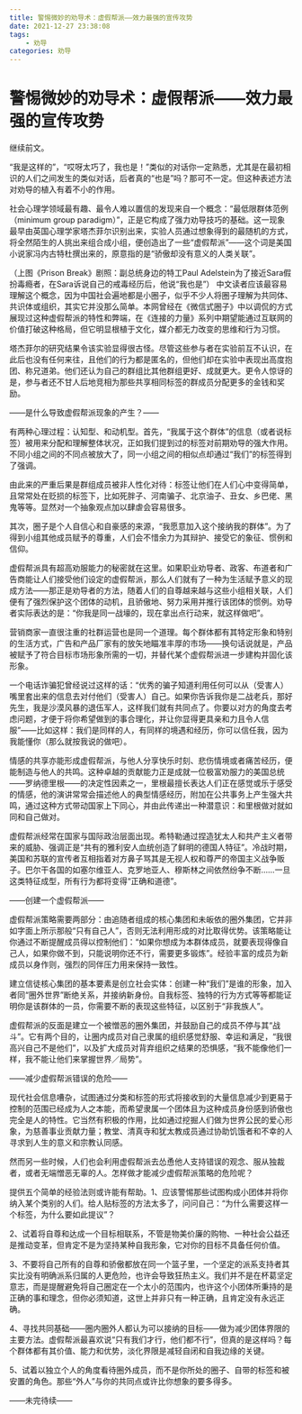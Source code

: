 ```yaml
---
title: 警惕微妙的劝导术：虚假帮派——效力最强的宣传攻势
date: 2021-12-27 23:38:08
tags:
    - 劝导
categories: 劝导
---
```


#  警惕微妙的劝导术：虚假帮派——效力最强的宣传攻势
 
继续前文。

“我是这样的”，“哎呀太巧了，我也是！”类似的对话你一定熟悉，尤其是在最初相识的人们之间发生的类似对话，后者真的“也是”吗？那可不一定。但这种表述方法对劝导的植入有着不小的作用。

社会心理学领域最有趣、最令人难以置信的发现来自一个概念：“最低限群体范例（minimum group paradigm）”，正是它构成了强力劝导技巧的基础。这一现象最早由英国心理学家塔杰菲尔识别出来，实验人员通过想象得到的最随机的方式，将全然陌生的人挑出来组合成小组，便创造出了一些“虚假帮派”——这个词是美国小说家冯内古特杜撰出来的，原意指的是“骄傲却没有意义的人类关联”。


（上图《Prison Break》剧照：副总统身边的特工Paul Adelstein为了接近Sara假扮毒瘾者，在Sara诉说自己的戒毒经历后，他说“我也是”）
中文读者应该最容易理解这个概念，因为中国社会遍地都是小圈子，似乎不少人将圈子理解为共同体、共识体或组织，其实它并没那么简单。本网曾经在《微信式圈子》中以调侃的方式展现过这种虚假帮派的特性和弊端，在《连接的力量》系列中期望能通过互联网的价值打破这种格局，但它明显根植于文化，媒介都无力改变的思维和行为习惯。

塔杰菲尔的研究结果令该实验显得很古怪。尽管这些参与者在实验前互不认识，在此后也没有任何来往，且他们的行为都是匿名的，但他们却在实验中表现出高度抱团、称兄道弟。他们还认为自己的群组比其他群组更好、成就更大。更令人惊讶的是，参与者还不甘人后地竞相为那些共享相同标签的群成员分配更多的金钱和奖励。

——是什么导致虚假帮派现象的产生？——

有两种心理过程：认知型、和动机型。首先，“我属于这个群体”的信息（或者说标签）被用来分配和理解整体状况，正如我们提到过的标签对前期劝导的强大作用。不同小组之间的不同点被放大了，同一小组之间的相似点却通过“我们”的标签得到了强调。

由此来的严重后果是群组成员被非人性化对待：标签让他们在人们心中变得简单，且常常处在贬损的标签下，比如死胖子、河南骗子、北京油子、丑女、乡巴佬、黑鬼等等。显然对一个抽象观点加以肆虐会容易很多。

其次，圈子是个人自信心和自豪感的来源，“我愿意加入这个接纳我的群体”。为了得到小组其他成员赋予的尊重，人们会不惜余力为其辩护、接受它的象征、惯例和信仰。

虚假帮派具有超高劝服能力的秘密就在这里。如果职业劝导者、政客、布道者和广告商能让人们接受他们设定的虚假帮派，那么人们就有了一种为生活赋予意义的现成方法——那正是劝导者的方法，随着人们的自尊越来越与这些小组相关联，人们便有了强烈保护这个团体的动机，且骄傲地、努力采用并推行该团体的惯例。劝导者实际表达的是：“你我是同一战壕的，现在拿出点行动来，就这样做吧”。

营销商家一直很注重的社群运营也是同一个道理。每个群体都有其特定形象和特别的生活方式，广告和产品厂家有的放矢地瞄准丰厚的市场——换句话说就是，产品被赋予了符合目标市场形象所需的一切，并替代某个虚假帮派进一步建构并固化该形象。

一个电话诈骗犯曾经说过这样的话：“优秀的骗子知道利用任何可以从（受害人）嘴里套出来的信息去对付他们（受害人）自己。如果你告诉我你是二战老兵，那好先生，我是沙漠风暴的退伍军人，这样我们就有共同点了。你要以对方的角度去考虑问题，才便于将你希望做到的事合理化，并让你显得更具亲和力且令人信服”——比如这样：我们是同样的人，有同样的境遇和经历，你可以信任我，因为我能懂你（那么就按我说的做吧）。

情感的共享亦能形成虚假帮派，与他人分享快乐时刻、悲伤情境或者痛苦经历，便能制造与他人的共鸣。这种卓越的贡献能力正是成就一位极富劝服力的美国总统——罗纳德里根——的决定性因素之一，里根最擅长表达人们正在感觉或乐于感受的情感，他的演讲常常会描述他人的典型情感经历，附加在公共事务上产生强大共鸣，通过这种方式带动国家上下同心，并由此传递出一种潜意识：和里根做对就如同和自己做对。

虚假帮派经常在国家与国际政治层面出现。希特勒通过捏造犹太人和共产主义者带来的威胁、强调正是“共有的雅利安人血统创造了鲜明的德国人特征”。冷战时期，美国和苏联的宣传者互相指着对方鼻子骂其是无视人权和尊严的帝国主义战争贩子。巴尔干各国的如塞尔维亚人、克罗地亚人、穆斯林之间依然纷争不断……一旦这类特征成型，所有行为都将变得“正确和道德”。

——创建一个虚假帮派——

虚假帮派策略需要两部分：由追随者组成的核心集团和未皈依的圈外集团，它并非如字面上所示那般“只有自己人”，否则无法利用形成的对比取得优势。该策略能让你通过不断提醒成员得以控制他们：“如果你想成为本群体成员，就要表现得像自己人，如果你做不到，只能说明你还不行，需要更多锻炼”。经验丰富的成员为新成员以身作则，强烈的同伴压力用来保持一致性。

建立信徒核心集团的基本要素是创立社会实体：创建一种“我们”是谁的形象，加入者同“圈外世界”断绝关系，并接纳新身份。自我标签、独特的行为方式等等都能证明你是该群体的一员，你需要不断的表现这些特征，以区别于“非我族人”。

虚假帮派的反面是建立一个被憎恶的圈外集团，并鼓励自己的成员不停与其“战斗”。它有两个目的，让圈内成员对自己隶属的组织感觉舒服、幸运和满足，“我很高兴自己不是他们”，以及扩大成员对背弃组织之结果的恐惧感，“我不能像他们一样，我不能让他们来掌握世界／局势”。

——减少虚假帮派错误的危险——

现代社会信息嘈杂，试图通过分类和标签的形式将接收到的大量信息减少到更易于控制的范围已经成为人之本能，而希望隶属一个团体且为这种成员身份感到骄傲也完全是人的特性。它当然有积极的作用，比如通过挖掘人们做为世界公民的爱心形象，为慈善事业贡献力量；教堂、清真寺和犹太教成员通过协助饥饿者和不幸的人寻求到人生的意义和宗教认同感。

然而另一些时候，人们也会利用虚假帮派去怂恿他人支持错误的观念、服从独裁者，或者无端憎恶无辜的人。怎样做才能减少虚假帮派策略的危险呢？

提供五个简单的经验法则或许能有帮助。1、应该警惕那些试图构成小团体并将你纳入某个类别的人们。给人贴标签的方法太多了，问问自己：“为什么需要这样一个标签，为什么要如此提议”？

2、试着将自尊和达成一个目标相联系，不管是物美价廉的购物、一种社会公益还是推动变革，但肯定不是为坚持某种自我形象，它对你的目标不具备任何价值。

3、不要将自己所有的自尊和骄傲都放在同一个篮子里，一个坚定的派系支持者其实比没有明确派系归属的人更危险，也许会导致狂热主义。我们并不是在杯葛坚定意志，而是提醒避免将自己圈定在一个太小的范围内，也许这个小团体所秉持的是正确的事和理念，但你必须知道，这世上并非只有一种正确，且肯定没有永远正确。

4、寻找共同基础——圈内圈外人都认为可以接纳的目标——做为减少团体界限的主要方法。虚假帮派最喜欢说“只有我们才行，他们都不行”，但真的是这样吗？每个群体都有其价值、能力和优势，淡化界限是减轻自闭和自我边缘的关键。

5、试着以独立个人的角度看待圈外成员，而不是你所处的圈子、自带的标签和被安置的角色。那些“外人”与你的共同点或许比你想象的要多得多。

——未完待续——